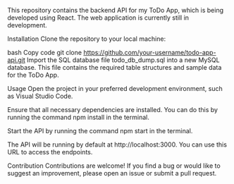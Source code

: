 This repository contains the backend API for my ToDo App, which is being developed using React. The web application is currently still in development.

Installation
Clone the repository to your local machine:

bash
Copy code
git clone https://github.com/your-username/todo-app-api.git
Import the SQL database file todo_db_dump.sql into a new MySQL database. This file contains the required table structures and sample data for the ToDo App.

Usage
Open the project in your preferred development environment, such as Visual Studio Code.

Ensure that all necessary dependencies are installed. You can do this by running the command npm install in the terminal.

Start the API by running the command npm start in the terminal.

The API will be running by default at http://localhost:3000. You can use this URL to access the endpoints.


Contribution
Contributions are welcome! If you find a bug or would like to suggest an improvement, please open an issue or submit a pull request.

